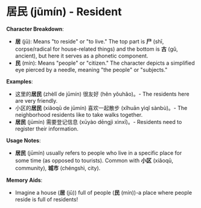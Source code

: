 # **居民 (jūmín) - Resident**

**Character Breakdown**:  
- **居** (jū): Means "to reside" or "to live." The top part is **尸** (shī, corpse/radical for house-related things) and the bottom is **古** (gǔ, ancient), but here it serves as a phonetic component.  
- **民** (mín): Means "people" or "citizen." The character depicts a simplified eye pierced by a needle, meaning "the people" or "subjects."

**Examples**:  
- 这里的**居民** (zhèlǐ de jūmín) 很友好 (hěn yǒuhǎo)。- The residents here are very friendly.  
- 小区的**居民** (xiǎoqū de jūmín) 喜欢一起散步 (xǐhuān yìqǐ sànbù)。- The neighborhood residents like to take walks together.  
- **居民** (jūmín) 需要登记信息 (xūyào dēngjì xìnxī)。- Residents need to register their information.

**Usage Notes**:  
- **居民** (jūmín) usually refers to people who live in a specific place for some time (as opposed to tourists). Common with **小区** (xiǎoqū, community), **城市** (chéngshì, city).

**Memory Aids**:  
- Imagine a house (**居** (jū)) full of people (**民** (mín))-a place where people reside is full of residents!